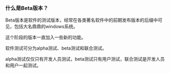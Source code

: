 ### 什么是Beta版本？

Beta版本是软件的测试版本，经常在各类著名软件中的前期发布版本的后缀中可见，包括大名鼎鼎的windows系统。 

这个阶段的版本一直加入一些新的功能。 

软件测试可分为alpha测试、beta测试和联合测试。 

alpha测试仅仅只有开发人员测试，beta测试只有用户测试，联合测试是开发人员和用户一起测试。